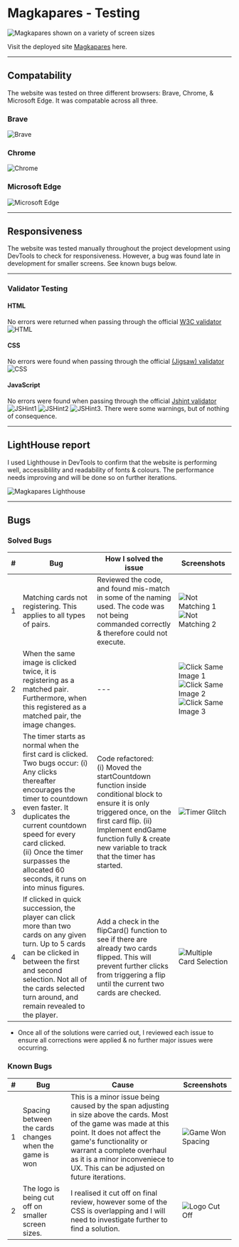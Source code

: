 # Magkapares - Testing

![Magkapares shown on a variety of screen sizes](documentation/magkapares_am_i_responsive.PNG)

Visit the deployed site [Magkapares](https://katemcguane.github.io/magkapares/) here.


---

## Compatability

The website was tested on three different browsers: Brave, Chrome, & Microsoft Edge. It was compatable across all three.

  ### Brave
  ![Brave](documentation/testing/browser/magkapares_brave_compatibility.PNG)

  ### Chrome
  ![Chrome](documentation/testing/browser/magkapares_chrome_compatibility.PNG)

  ### Microsoft Edge
  ![Microsoft Edge](documentation/testing/browser/magkapares_edge_compatibility.PNG)


---


## Responsiveness

The website was tested manually throughout the project development using DevTools to check for responsiveness.
However, a bug was found late in development for smaller screens. See known bugs below.


---


### Validator Testing

#### HTML
  No errors were returned when passing through the official [W3C validator](https://validator.w3.org/nu/)
  ![HTML](documentation//testing/w3c_index.html.PNG)

#### CSS
  No errors were found when passing through the official [(Jigsaw) validator](https://jigsaw.w3.org/css-validator/)
  ![CSS](documentation/testing//w3c_css.PNG)

#### JavaScript
  No errors were found when passing through the official [Jshint validator](https://jshint.com/)
  ![JSHint1](documentation/testing/jshint_1.PNG) ![JSHint2](documentation/testing/jshint_2.PNG) ![JSHint3](documentation/testing/jshint_3.PNG). There were some warnings, but of nothing of consequence.

---


## LightHouse report


I used Lighthouse in DevTools to confirm that the website is performing well, accessiblility and readability of fonts & colours. The performance needs improving and will be done so on further iterations.

  ![Magkapares Lighthouse](documentation/testing/lighthouse_magkapares.PNG)


---

## Bugs

  ### Solved Bugs

  | # | Bug | How I solved the issue | Screenshots |
  | --- | --- | --- | --- |
  | 1 | Matching cards not registering. This applies to all types of pairs.  | Reviewed the code, and found mis-match in some of the naming used. The code was not being commanded correctly & therefore could not execute. | ![Not Matching 1](assets/images/bugs/pairs-not-matching-1.PNG)  ![Not Matching 2](assets/images/bugs/pairs-not-matching-2.PNG) |
  | 2 | When the same image is clicked twice, it is registering as a matched pair. Furthermore, when this registered as a matched pair, the image changes. | --- | ![Click Same Image 1](assets/images/bugs/click-same-image-1.PNG) ![Click Same Image 2](assets/images/bugs/click-same-image-2.PNG) ![Click Same Image 3](assets/images/bugs/click-same-image-3.PNG) |
  | 3 | The timer starts as normal when the first card is clicked. Two bugs occur: (i) Any clicks thereafter encourages the timer to countdown even faster. It duplicates the current countdown speed for every card clicked. <br> (ii) Once the timer surpasses the allocated 60 seconds, it runs on into minus figures. | Code refactored: <br> (i) Moved the startCountdown function inside conditional block to ensure it is only triggered once, on the first card flip.  (ii) Implement endGame function fully & create new variable to track that the timer has started. | ![Timer Glitch](assets/images/bugs/timer-glitch.PNG) |
  | 4 | If clicked in quick succession, the player can click more than two cards on any given turn. Up to 5 cards can be clicked in between the first and second selection. Not all of the cards selected turn around, and remain revealed to the player.| Add a check in the flipCard() function to see if there are already two cards flipped. This will prevent further clicks from triggering a flip until the current two cards are checked. | ![Multiple Card Selection](assets/images/bugs/too-many-flips.PNG) |

  - Once all of the solutions were carried out, I reviewed each issue to ensure all corrections were applied & no further major issues were occurring.

  ### Known Bugs

  | # | Bug | Cause | Screenshots |
  | --- | --- | --- | --- |
  | 1 | Spacing between the cards changes when the game is won | This is a minor issue being caused by the span adjusting in size above the cards. Most of the game was made at this point. It does not affect the game's functionality or warrant a complete overhaul as it is a minor inconveniece to UX. This can be adjusted on future iterations. | ![Game Won Spacing](documentation/testing/bugs/gamewon-spacing-bug.PNG) |
  | 2 | The logo is being cut off on smaller screen sizes. | I realised it cut off on final review, however some of the CSS is overlapping and I will need to investigate further to find a solution. | ![Logo Cut Off](documentation/testing/bugs/logo_cutoff.PNG) |

